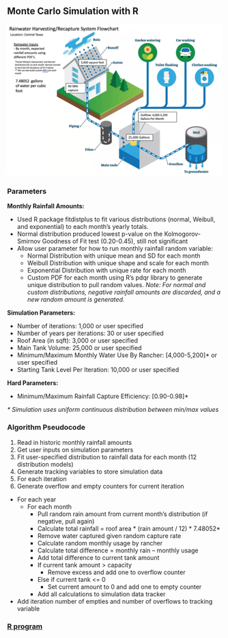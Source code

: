 ## Monte Carlo Simulation with R

<img src="images/rainwater.png?raw=true"/>

### Parameters
**Monthly Rainfall Amounts:**
- Used R package fitdistplus to fit various distributions (normal, Weibull, and exponential) to each month’s yearly totals.
- Normal distribution produced lowest p-value on the Kolmogorov-Smirnov Goodness of Fit test (0.20-0.45), still not significant
- Allow user parameter for how to run monthly rainfall random variable:
  - Normal Distribution with unique mean and SD for each month
  - Weibull Distribution with unique shape and scale for each month
  - Exponential Distribution with unique rate for each month
  - Custom PDF for each month using R’s pdqr library to generate unique distribution to pull random values.
_Note: For normal and custom distributions, negative rainfall amounts are discarded, and a new random amount is generated._

**Simulation Parameters:**
- Number of iterations: 1,000 or user specified
- Number of years per iterations: 30 or user specified
- Roof Area (in sqft): 3,000 or user specified
- Main Tank Volume: 25,000 or user specified
- Minimum/Maximum Monthly Water Use By Rancher: [4,000-5,200]* or user specified
- Starting Tank Level Per Iteration: 10,000 or user specified

**Hard Parameters:**
- Minimum/Maximum Rainfall Capture Efficiency: [0.90-0.98]*

_* Simulation uses uniform continuous distribution between min/max values_


### Algorithm Pseudocode
1. Read in historic monthly rainfall amounts
2. Get user inputs on simulation parameters
3. Fit user-specified distribution to rainfall data for each month (12 distribution models)
4. Generate tracking variables to store simulation data
5. For each iteration
6. Generate overflow and empty counters for current iteration
  - For each year
    - For each month
      - Pull random rain amount from current month’s distribution (if negative, pull again)
      - Calculate total rainfall = roof area * (rain amount / 12) * 7.48052*
      - Remove water captured given random capture rate
      - Calculate random monthly usage by rancher
      - Calculate total difference = monthly rain – monthly usage
      - Add total difference to current tank amount
      - If current tank amount > capacity
        - Remove excess and add one to overflow counter
      - Else if current tank <= 0
        - Set current amount to 0 and add one to empty counter
      - Add all calculations to simulation data tracker
  - Add iteration number of empties and number of overflows to tracking variable


### [R program](/program/montecarlo.r)
